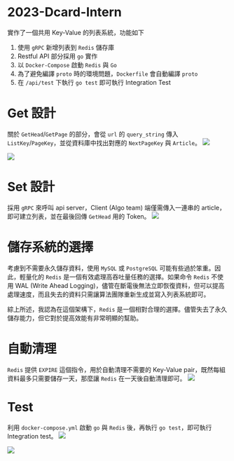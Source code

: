 # 2023-Dcard-Intern
實作了一個共用 Key-Value 的列表系統，功能如下
1. 使用 `gRPC` 新增列表到 `Redis` 儲存庫
2. Restful API 部分採用 `go` 實作
3. 以 `Docker-Compose` 啟動 `Redis` 與 `Go`
4. 為了避免編譯 `proto` 時的環境問題，`Dockerfile` 會自動編譯 `proto`
5. 在 `/api/test` 下執行 `go test` 即可執行 Integration Test

# Get 設計
關於 `GetHead`/`GetPage` 的部分，會從 `url` 的 `query_string` 傳入 `ListKey`/`PageKey`，並從資料庫中找出對應的 `NextPageKey` 與 `Article`。
![](https://i.imgur.com/d83dhYt.png)

![](https://i.imgur.com/Xz8Ad9A.png)

# Set 設計
採用 `gRPC` 來呼叫 api server，Client (Algo team) 端僅需傳入一連串的 article，即可建立列表，並在最後回傳 `GetHead` 用的 Token。
![](https://i.imgur.com/BMpaSvT.png)

# 儲存系統的選擇
考慮到不需要永久儲存資料，使用 `MySQL` 或 `PostgreSQL` 可能有些過於笨重。因此，輕量化的 `Redis` 是一個有效處理高吞吐量任務的選擇。如果命令 `Redis` 不使用 WAL (Write Ahead Logging)，儘管在斷電後無法立即恢復資料，但可以提高處理速度，而且失去的資料只需讓算法團隊重新生成並寫入列表系統即可。

綜上所述，我認為在這個架構下，`Redis` 是一個相對合理的選擇。儘管失去了永久儲存能力，但它對於提高效能有非常明顯的幫助。

# 自動清理
`Redis` 提供 `EXPIRE` 這個指令，用於自動清理不需要的 Key-Value pair，既然每組資料最多只需要儲存一天，那麼讓 `Redis` 在一天後自動清理即可。
![](https://i.imgur.com/TvzEAxN.png)

# Test
利用 `docker-compose.yml` 啟動 `go` 與 `Redis` 後，再執行 `go test`，即可執行 Integration test。
![](https://i.imgur.com/NKIEKF3.png)

![](https://i.imgur.com/g2E0vYp.png)
